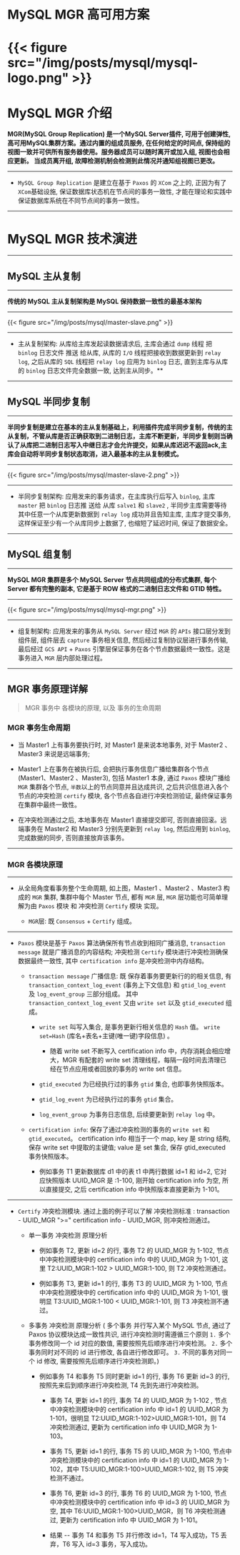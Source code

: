 # MySQL MGR 高可用方案


# {{< figure src="/img/posts/mysql/mysql-logo.png" >}}


#  MySQL MGR 介绍

**MGR(MySQL Group Replication) 是一个MySQL Server插件, 可用于创建弹性, 高可用MySQL集群方案。通过内置的组成员服务, 在任何给定的时间点, 保持组的视图一致并可供所有服务器使用。服务器成员可以随时离开或加入组, 视图也会相应更新。 当成员离开组, 故障检测机制会检测到此情况并通知组视图已更改。**

---


* `MySQL Group Replication` 是建立在基于 `Paxos` 的 `XCom` 之上的, 正因为有了`XCom`基础设施, 保证数据库状态机在节点间的事务一致性, 才能在理论和实践中保证数据库系统在不同节点间的事务一致性。


---


# MySQL MGR 技术演进

---

## MySQL 主从复制


---

**传统的 MySQL 主从复制架构是 MySQL 保持数据一致性的最基本架构** 


---

{{< figure src="/img/posts/mysql/master-slave.png" >}}


---

* 主从复制架构:  从库给主库发起读数据请求后, 主库会通过 `dump` 线程 把 `binlog` 日志文件 推送 给从库, 从库的 `I/O` 线程把接收到数据更新到 `relay log`, 之后从库的 `SQL` 线程把 `relay log` 应用为 `binlog` 日志, 直到主库与从库的 `binlog` 日志文件完全数据一致, 达到主从同步。**


---

## MySQL 半同步复制

---

**半同步复制是建立在基本的主从复制基础上，利用插件完成半同步复制，传统的主从复制，不管从库是否正确获取到二进制日志，主库不断更新，半同步复制则当确认了从库把二进制日志写入中继日志才会允许提交，如果从库迟迟不返回ack,主库会自动将半同步复制状态取消，进入最基本的主从复制模式。**


---

{{< figure src="/img/posts/mysql/master-slave-2.png" >}}


---

* 半同步复制架构:  应用发来的事务请求，在主库执行后写入 `binlog`, 主库 `master` 把 `binlog` 日志推 送给 从库 `salve1` 和 `slave2` , 半同步主库需要等待其中任意一个从库更新数据到 `relay log` 成功并且告知主库, 主库才提交事务, 这样保证至少有一个从库同步上数据了, 也缩短了延迟时间, 保证了数据安全。


---

## MySQL 组复制

---

**MySQL MGR 集群是多个 MySQL Server 节点共同组成的分布式集群, 每个 Server 都有完整的副本, 它是基于 ROW 格式的二进制日志文件和 GTID 特性。**

---

{{< figure src="/img/posts/mysql/mysql-mgr.png" >}}


---

* 组复制架构:  应用发来的事务从 `MySQL Server` 经过 `MGR` 的 `APIs` 接口层分发到组件层, 组件层去 `capture` 事务相关信息, 然后经过复制协议层进行事务传输, 最后经过 `GCS API` + `Paxos` 引擎层保证事务在各个节点数据最终一致性。这是事务进入 `MGR` 层内部处理过程。


---

## MGR 事务原理详解

> MGR 事务中 各模块的原理, 以及 事务的生命周期


### MGR 事务生命周期


* 当 Master1 上有事务要执行时, 对 Master1 是来说本地事务, 对于 Master2 、Master3 来说是远端事务; 

* Master1 上在事务在被执行后, 会把执行事务信息广播给集群各个节点(Master1、Master2 、Master3), 包括 Master1 本身, 通过 `Paxos` 模块广播给 `MGR` 集群各个节点, `半数`以上的节点同意并且达成共识, 之后共识信息进入各个节点的冲突检测 `certify` 模块, 各个节点各自进行冲突检测验证, 最终保证事务在集群中最终一致性。

* 在冲突检测通过之后, 本地事务在 Master1 直接提交即可, 否则直接回滚。远端事务在 Master2 和 Master3 分别先更新到 `relay log`, 然后应用到 `binlog`, 完成数据的同步, 否则直接放弃该事务。


---

### MGR 各模块原理

---

* 从全局角度看事务整个生命周期, 如上图，Master1 、Master2 、Master3 构成的 `MGR` 集群, 集群中每个 Master 节点, 都有 `MGR` 层, `MGR` 层功能也可简单理解为由 `Paxos` 模块 和 冲突检测 `Certify` 模块 实现。

    * `MGR`层:  既 `Consensus` + `Certify` 组成。

---

* `Paxos` 模块是基于 `Paxos` 算法确保所有节点收到相同广播消息, `transaction message` 就是广播消息的内容结构; 冲突检测 `Certify` 模块进行冲突检测确保数据最终一致性, 其中 `certification info` 是冲突检测中内存结构。

    * `transaction message` 广播信息: 既 保存着事务要更新行的的相关信息, 有 `transaction_context_log_event` (事务上下文信息) 和 `gtid_log_event` 及 `log_event_group` 三部分组成。 其中 `transaction_context_log_event` 又由 `write set` 以及 `gtid_executed` 组成。

        * `write set` 叫写入集合, 是事务更新行相关信息的 `Hash` 值。 `write set=Hash` (库名+表名+主键(唯一键)字段信息) 。

            * 随着 write set 不断写入 certification info 中，内存消耗会相应增大，MGR 有配套的 write set 清理线程，每隔一段时间去清理已经在节点应用或者回放的事务的 write set 信息。

        * `gtid_executed` 为已经执行过的事务 `gtid` 集合, 也即事务快照版本。

        * `gtid_log_event` 为已经执行过的事务 `gtid` 集合。

        * `log_event_group` 为事务日志信息, 后续要更新到 `relay log` 中。 

    * `certification info`:  保存了通过冲突检测的事务的 `write set` 和 `gtid_executed`。 certification info 相当于一个 map, key 是 string 结构, 保存 write set 中提取的主键值; value 是 set 集合, 保存 gtid_executed 事务快照版本。

        *  例如事务 T1 更新数据库 d1 中的表 t1 中两行数据 id=1 和 id=2, 它对应快照版本 UUID_MGR 是 :1-100,  刚开始 certification info 为空, 所以直接提交, 之后 certification info 中快照版本直接更新为 1-101。

---


* `Certify` 冲突检测模块. 通过上面的例子可以了解 冲突检测标准 : transaction - UUID_MGR ">=" certification info  - UUID_MGR, 则冲突检测通过。


    * 单一事务 冲突检测 原理分析

        * 例如事务 T2, 更新 id=2 的行, 事务 T2 的 UUID_MGR 为 1-102, 节点中冲突检测模块中的 certification info 中的 UUID_MGR 为 1-101, 这里 T2:UUID_MGR:1-102 > UUID_MGR:1-100, 则 T2 冲突检测通过。

        * 例如事务 T3, 更新 id=1 的行, 事务 T3 的 UUID_MGR 为 1-100, 节点中冲突检测模块中的 certification info 中的 UUID_MGR 为 1-101, 很明显 T3:UUID_MGR:1-100 < UUID_MGR:1-101, 则 T3 冲突检测不通过。

    * 多事务 冲突检测 原理分析 ( 多个事务 并行写入某个 MySQL 节点, 通过了 Paxos 协议模块达成一致性共识, 进行冲突检测时需遵循三个原则  `1.` 多个事务修改同一个 id 对应的数值, 需要按照先后顺序进行冲突检测。 `2.` 多个事务同时对不同的 id 进行修改, 各自进行修改即可。 `3.` 不同的事务对同一个 id 修改, 需要按照先后顺序进行冲突检测即。)

        * 例如事务 T4 和事务 T5 同时更新 id=1 的行, 事务 T6 更新 id=3 的行, 按照先来后到顺序进行冲突检测, T4 先到先进行冲突检测。

            * 事务 T4, 更新 id=1 的行, 事务 T4 的 UUID_MGR 为 1-102 , 节点中冲突检测模块中的 certification info 中 id=1 的 UUID_MGR 为 1-101，很明显 T2:UUID_MGR:1-102>UUID_MGR:1-101，则 T4 冲突检测通过, 更新为 certification info 中 UUID_MGR 为 1-103。

            * 事务 T5, 更新 id=1 的行, 事务 T5 的 UUID_MGR 为 1-100, 节点中冲突检测模块中的 certification info 中 id=1 的 UUID_MGR 为 1-102，其中 T5:UUID_MGR:1-100>UUID_MGR:1-102, 则 T5 冲突检测不通过。

            * 事务 T6, 更新 id=3 的行, 事务 T6 的 UUID_MGR 为 1-100, 节点中冲突检测模块中的 certification info 中 id=3 的 UUID_MGR 为空, 其中 T6:UUID_MGR:1-100>UUID_MGR，则 T6 冲突检测通过, 更新为 certification info 中 UUID_MGR 为 1-101。

            * 结果 -- 事务 T4 和事务 T5 并行修改 id=1，T4 写入成功，T5 丢弃，T6 写入 id=3 事务，写入成功。





